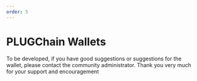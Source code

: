 ```yaml
---
order: 5
---
```


# PLUGChain  Wallets

To be developed, if you have good suggestions or suggestions for the wallet, please contact the community administrator. Thank you very much for your support and encouragement

